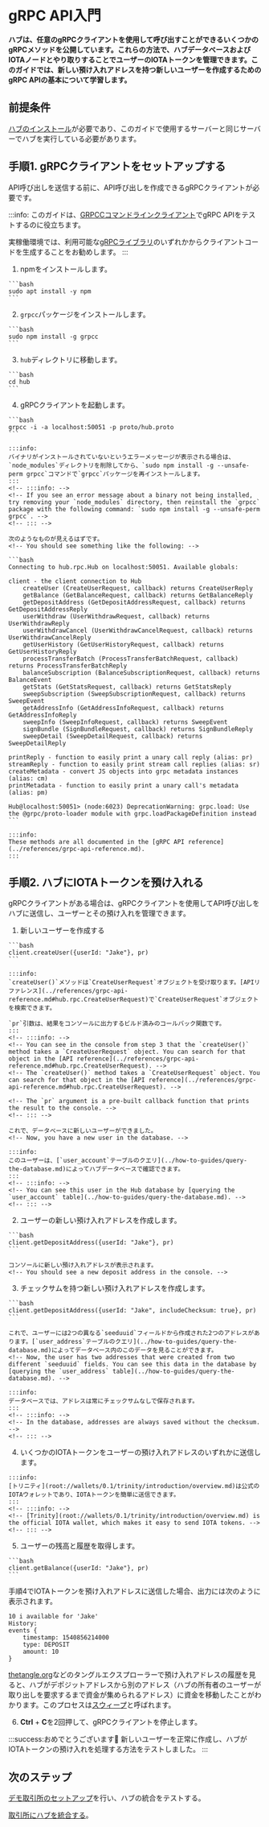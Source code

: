 # gRPC API入門
<!-- # Get started with the gRPC API -->

**ハブは、任意のgRPCクライアントを使用して呼び出すことができるいくつかのgRPCメソッドを公開しています。これらの方法で、ハブデータベースおよびIOTAノードとやり取りすることでユーザーのIOTAトークンを管理できます。このガイドでは、新しい預け入れアドレスを持つ新しいユーザーを作成するためのgRPC APIの基本について学習します。**
<!-- **Hub exposes some gRPC methods that you can call using any gRPC client. These methods allow you to manage users' tokens by interfacing with the Hub database and an IOTA node. In this guide, you learn the basics of the gRPC API to create a new user with some new deposit addresses.** -->

## 前提条件
<!-- ## Prerequisites -->

[ハブのインストール](../how-to-guides/install-hub.md)が必要であり、このガイドで使用するサーバーと同じサーバーでハブを実行している必要があります。
<!-- You must have [installed Hub](../how-to-guides/install-hub.md) and it must be running on the same server as the one you use in this guide. -->

## 手順1. gRPCクライアントをセットアップする
<!-- ## Step 1. Set up the gRPC client -->

API呼び出しを送信する前に、API呼び出しを作成できるgRPCクライアントが必要です。
<!-- Before you can send API calls, you need a gRPC client that can create them. -->

:::info:
このガイドは、[GRPCCコマンドラインクライアント](https://github.com/njpatel/grpcc)でgRPC APIをテストするのに役立ちます。

実稼働環境では、利用可能な[gRPCライブラリ](https://grpc.io/about/)のいずれかからクライアントコードを生成することをお勧めします。
:::
<!-- :::info: -->
<!-- This guide helps you to test the gRPC API with [a GRPCC command-line client](https://github.com/njpatel/grpcc). -->

<!-- For production environments, we recommend generating client code from one of the available [gRPC libraries](https://grpc.io/about/). -->
<!-- ::: -->

1. npmをインストールします。
  <!-- 1. Install npm -->

    ```bash
    sudo apt install -y npm
    ```

2. `grpcc`パッケージをインストールします。
  <!-- 2. Install the `grpcc` package -->

    ```bash
    sudo npm install -g grpcc
    ```

3. `hub`ディレクトリに移動します。
  <!-- 3. Change into the `hub` directory -->

    ```bash
    cd hub
    ```
4. gRPCクライアントを起動します。
  <!-- 3. Start the gRPC client -->

    ```bash
    grpcc -i -a localhost:50051 -p proto/hub.proto
    ```

    :::info:
    バイナリがインストールされていないというエラーメッセージが表示される場合は、`node_modules`ディレクトリを削除してから、`sudo npm install -g --unsafe-perm grpcc`コマンドで`grpcc`パッケージを再インストールします。
    :::
    <!-- :::info: -->
    <!-- If you see an error message about a binary not being installed, try removing your `node_modules` directory, then reinstall the `grpcc` package with the following command: `sudo npm install -g --unsafe-perm grpcc`. -->
    <!-- ::: -->

    次のようなものが見えるはずです。
    <!-- You should see something like the following: -->

    ```bash
    Connecting to hub.rpc.Hub on localhost:50051. Available globals:

    client - the client connection to Hub
        createUser (CreateUserRequest, callback) returns CreateUserReply
        getBalance (GetBalanceRequest, callback) returns GetBalanceReply
        getDepositAddress (GetDepositAddressRequest, callback) returns GetDepositAddressReply
        userWithdraw (UserWithdrawRequest, callback) returns UserWithdrawReply
        userWithdrawCancel (UserWithdrawCancelRequest, callback) returns UserWithdrawCancelReply
        getUserHistory (GetUserHistoryRequest, callback) returns GetUserHistoryReply
        processTransferBatch (ProcessTransferBatchRequest, callback) returns ProcessTransferBatchReply
        balanceSubscription (BalanceSubscriptionRequest, callback) returns BalanceEvent
        getStats (GetStatsRequest, callback) returns GetStatsReply
        sweepSubscription (SweepSubscriptionRequest, callback) returns SweepEvent
        getAddressInfo (GetAddressInfoRequest, callback) returns GetAddressInfoReply
        sweepInfo (SweepInfoRequest, callback) returns SweepEvent
        signBundle (SignBundleRequest, callback) returns SignBundleReply
        sweepDetail (SweepDetailRequest, callback) returns SweepDetailReply

    printReply - function to easily print a unary call reply (alias: pr)
    streamReply - function to easily print stream call replies (alias: sr)
    createMetadata - convert JS objects into grpc metadata instances (alias: cm)
    printMetadata - function to easily print a unary call's metadata (alias: pm)

    Hub@localhost:50051> (node:6023) DeprecationWarning: grpc.load: Use the @grpc/proto-loader module with grpc.loadPackageDefinition instead
    ```

    :::info:
    These methods are all documented in the [gRPC API reference](../references/grpc-api-reference.md).
    :::

## 手順2. ハブにIOTAトークンを預け入れる
<!-- ## Step 2. Deposit IOTA tokens into Hub -->

gRPCクライアントがある場合は、gRPCクライアントを使用してAPI呼び出しをハブに送信し、ユーザーとその預け入れを管理できます。
<!-- When you have a gRPC client, you can use it to send API calls to Hub to manage users and their deposits. -->

1. 新しいユーザーを作成する
  <!-- 1. Create a new user -->

    ```bash
    client.createUser({userId: "Jake"}, pr)
    ```

    :::info:
    `createUser()`メソッドは`CreateUserRequest`オブジェクトを受け取ります。[APIリファレンス](../references/grpc-api-reference.md#hub.rpc.CreateUserRequest)で`CreateUserRequest`オブジェクトを検索できます。

    `pr`引数は、結果をコンソールに出力するビルド済みのコールバック関数です。
    :::
    <!-- :::info: -->
    <!-- You can see in the console from step 3 that the `createUser()` method takes a `CreateUserRequest` object. You can search for that object in the [API reference](../references/grpc-api-reference.md#hub.rpc.CreateUserRequest). -->
    <!-- The `createUser()` method takes a `CreateUserRequest` object. You can search for that object in the [API reference](../references/grpc-api-reference.md#hub.rpc.CreateUserRequest). -->

    <!-- The `pr` argument is a pre-built callback function that prints the result to the console. -->
    <!-- ::: -->

    これで、データベースに新しいユーザーができました。
    <!-- Now, you have a new user in the database. -->

    :::info:
    このユーザーは、[`user_account`テーブルのクエリ](../how-to-guides/query-the-database.md)によってハブデータベースで確認できます。
    :::
    <!-- :::info: -->
    <!-- You can see this user in the Hub database by [querying the `user_account` table](../how-to-guides/query-the-database.md). -->
    <!-- ::: -->

2. ユーザーの新しい預け入れアドレスを作成します。
  <!-- 2. Create a new deposit address for the user -->

    ```bash
    client.getDepositAddress({userId: "Jake"}, pr)
    ```

    コンソールに新しい預け入れアドレスが表示されます。
    <!-- You should see a new deposit address in the console. -->

3. チェックサムを持つ新しい預け入れアドレスを作成します。
  <!-- 3. Create a new deposit address with the checksum -->

    ```bash
    client.getDepositAddress({userId: "Jake", includeChecksum: true}, pr)
    ```

    これで、ユーザーには2つの異なる`seeduuid`フィールドから作成された2つのアドレスがあります。[`user_address`テーブルのクエリ](../how-to-guides/query-the-database.md)によってデータベース内のこのデータを見ることができます。
    <!-- Now, the user has two addresses that were created from two different `seeduuid` fields. You can see this data in the database by [querying the `user_address` table](../how-to-guides/query-the-database.md). -->

    :::info:
    データベースでは、アドレスは常にチェックサムなしで保存されます。
    :::
    <!-- :::info: -->
    <!-- In the database, addresses are always saved without the checksum. -->
    <!-- ::: -->

4. いくつかのIOTAトークンをユーザーの預け入れアドレスのいずれかに送信します。
  <!-- 4. Send some IOTA tokens to one of the user's deposit addresses -->

    :::info:
    [トリニティ](root://wallets/0.1/trinity/introduction/overview.md)は公式のIOTAウォレットであり、IOTAトークンを簡単に送信できます。
    :::
    <!-- :::info: -->
    <!-- [Trinity](root://wallets/0.1/trinity/introduction/overview.md) is the official IOTA wallet, which makes it easy to send IOTA tokens. -->
    <!-- ::: -->

5. ユーザーの残高と履歴を取得します。
  <!-- 5. Get the balance and history for the user -->

	```bash
	client.getBalance({userId: "Jake"}, pr)
	```

手順4でIOTAトークンを預け入れアドレスに送信した場合、出力には次のように表示されます。
<!-- If you sent IOTA tokens to the deposit address in step 4, the output should display something like the following: -->

```shell
10 i available for 'Jake'
History:
events {
	timestamp: 1540856214000
	type: DEPOSIT
	amount: 10
}
```

[thetangle.org](https://thetangle.org/)などのタングルエクスプローラーで預け入れアドレスの履歴を見ると、ハブがデポジットアドレスから別のアドレス（ハブの所有者のユーザーが取り出しを要求するまで資金が集められるアドレス）に資金を移動したことがわかります。このプロセスは[スウィープ](../concepts/sweeps.md)と呼ばれます。
<!-- If you look at the deposit address history in a Tangle explorer such as [thetangle.org](https://thetangle.org/), you will see that Hub moved the funds away from the deposit address and into another address (Hub owner's address where funds are aggregated until a user requests a withdrawal). This process is called a [sweep](../concepts/sweeps.md). -->

6. **Ctrl** + **C**を2回押して、gRPCクライアントを停止します。
<!-- 6. Press **Ctrl**+**C** twice to stop the gRPC client -->

:::success:おめでとうございます:tada:
新しいユーザーを正常に作成し、ハブがIOTAトークンの預け入れを処理する方法をテストしました。
:::
<!-- :::success:Congratulations :tada: -->
<!-- You've successfully created a new user and tested how Hub handles deposits of IOTA tokens. -->
<!-- ::: -->

## 次のステップ
<!-- ## Next steps -->

[デモ取引所のセットアップ](../how-to-guides/create-a-demo-exchange.md)を行い、ハブの統合をテストする。
<!-- [Set up a demo exchange](../how-to-guides/create-a-demo-exchange.md) to test an integration of Hub. -->

[取引所にハブを統合する](../how-to-guides/integrate-hub.md)。
<!-- [Integrate Hub into your exchange](../how-to-guides/integrate-hub.md). -->
